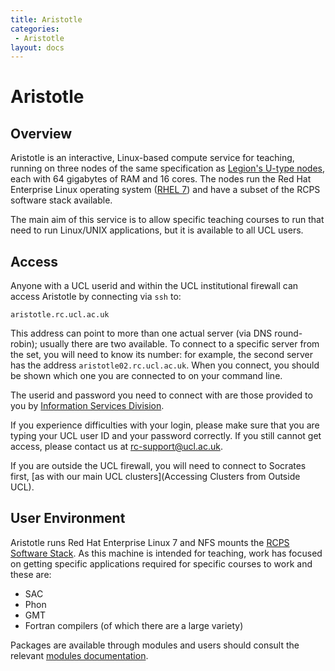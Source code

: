 ```yaml
---
title: Aristotle
categories:
 - Aristotle
layout: docs
---
```


# Aristotle

## Overview

Aristotle is an interactive, Linux-based compute service for
teaching, running on three nodes of the same specification as
[Legion's U-type nodes](Legion.md#Hardware), each with 64 gigabytes
of RAM and 16 cores. The nodes run the Red Hat Enterprise Linux operating system
([RHEL 7](https://en.wikipedia.org/wiki/Red_Hat_Enterprise_Linux))
and have a subset of the RCPS software stack available.

The main aim of this service is to allow specific teaching courses to run
that need to run Linux/UNIX applications, but it is available to all UCL users.

<!-- TODO: Linkify "RCPS software stack"? -->

## Access

Anyone with a UCL userid and within the UCL institutional firewall can
access Aristotle by connecting via `ssh` to:

```
aristotle.rc.ucl.ac.uk
```

This address can point to more than one actual server (via DNS
round-robin); usually there are two available. To connect to a specific
server from the set, you will need to know its number: for example, the
second server has the address `aristotle02.rc.ucl.ac.uk`. When you
connect, you should be shown which one you are connected to on your
command line.

The userid and password you need to connect with are those provided to
you by [Information Services Division](http://ucl.ac.uk/isd).

If you experience difficulties with your login, please make sure that
you are typing your UCL user ID and your password correctly. If you
still cannot get access, please contact us at [rc-support@ucl.ac.uk](mailto:rc-support@ucl.ac.uk).

If you are outside the UCL firewall, you will need to connect to
Socrates first, [as with our main UCL clusters](Accessing Clusters from Outside UCL).

## User Environment

Aristotle runs Red Hat Enterprise Linux 7 and NFS mounts the 
[RCPS Software Stack](RCPS_Software.md). As this machine is intended
for teaching, work has focused on getting specific applications required
for specific courses to work and these are:

  - SAC
  - Phon
  - GMT
  - Fortran compilers (of which there are a large variety)

Packages are available through modules and users should consult the
relevant [modules documentation](Modules).

<!-- TODO: Link above doesn't seem to correspond to a page -->
